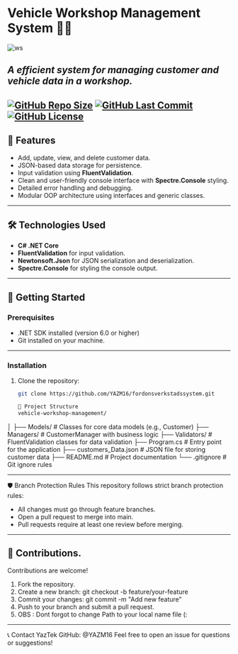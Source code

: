 # Vehicle Workshop Management System 🚗🔧  


![ws](https://github.com/user-attachments/assets/06b94344-e2f6-4845-928d-c0bf32f5719c)

*A efficient system for managing customer and vehicle data in a workshop.*
---
[![GitHub Repo Size](https://img.shields.io/github/repo-size/YAZM16/fordonsverkstadssystem)](https://github.com/YAZM16/fordonsverkstadssystem)
[![GitHub Last Commit](https://img.shields.io/github/last-commit/YAZM16/fordonsverkstadssystem)](https://github.com/YAZM16/fordonsverkstadssystem)
[![GitHub License](https://img.shields.io/github/license/YAZM16/fordonsverkstadssystem)](https://github.com/YAZM16/fordonsverkstadssystem)
---

## 🌟 **Features**
- Add, update, view, and delete customer data.
- JSON-based data storage for persistence.
- Input validation using **FluentValidation**.
- Clean and user-friendly console interface with **Spectre.Console** styling.
- Detailed error handling and debugging.
- Modular OOP architecture using interfaces and generic classes.

---

## 🛠️ **Technologies Used**
- **C# .NET Core**
- **FluentValidation** for input validation.
- **Newtonsoft.Json** for JSON serialization and deserialization.
- **Spectre.Console** for styling the console output.

---

## 🚀 **Getting Started**

### Prerequisites
- .NET SDK installed (version 6.0 or higher)
- Git installed on your machine.
---

### Installation
1. Clone the repository:  
   ```bash
   git clone https://github.com/YAZM16/fordonsverkstadssystem.git

   📁 Project Structure
   vehicle-workshop-management/
│
├── Models/               # Classes for core data models (e.g., Customer)
├── Managers/             # CustomerManager with business logic
├── Validators/           # FluentValidation classes for data validation
├── Program.cs            # Entry point for the application
├── customers_Data.json   # JSON file for storing customer data
├── README.md             # Project documentation
└── .gitignore            # Git ignore rules


---
🛡️ Branch Protection Rules
This repository follows strict branch protection rules:

* All changes must go through feature branches.
* Open a pull request to merge into main.
* Pull requests require at least one review before merging.
---  

🎨 Contributions.
---  
Contributions are welcome!
1. Fork the repository.
2. Create a new branch:
git checkout -b feature/your-feature
3. Commit your changes:
git commit -m "Add new feature"
4. Push to your branch and submit a pull request.
5. OBS : Dont forgot to change Path to your local name file (:
---

📞 Contact
YazTek
GitHub: @YAZM16
Feel free to open an issue for questions or suggestions!

